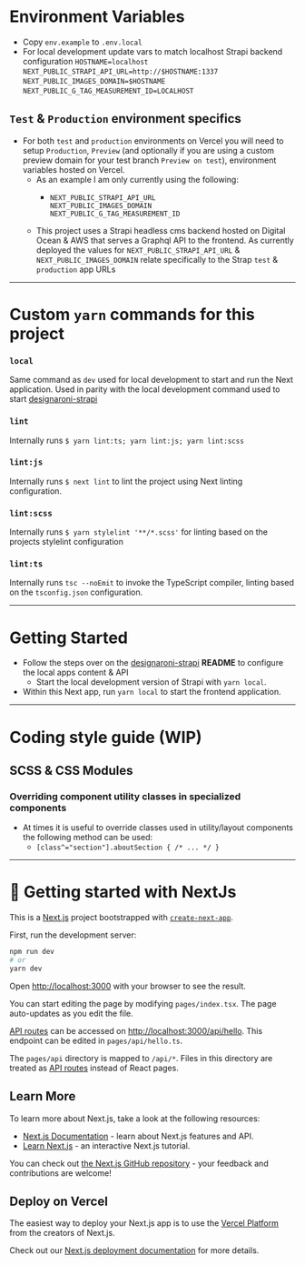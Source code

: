 # Environment Variables

- Copy `env.example` to `.env.local`
- For local development update vars to match localhost Strapi backend configuration
  `HOSTNAME=localhost`
  `NEXT_PUBLIC_STRAPI_API_URL=http://$HOSTNAME:1337`
  `NEXT_PUBLIC_IMAGES_DOMAIN=$HOSTNAME`
  `NEXT_PUBLIC_G_TAG_MEASUREMENT_ID=LOCALHOST`

## `Test` & `Production` environment specifics

- For both `test` and `production` environments on Vercel you will need to setup `Production`, `Preview` (and optionally if you are using a custom preview domain for your test branch `Preview on test`), environment variables hosted on Vercel.
  - As an example I am only currently using the following:
    - ```
      NEXT_PUBLIC_STRAPI_API_URL
      NEXT_PUBLIC_IMAGES_DOMAIN
      NEXT_PUBLIC_G_TAG_MEASUREMENT_ID
      ```
  - This project uses a Strapi headless cms backend hosted on Digital Ocean & AWS that serves a Graphql API to the frontend. As currently deployed the values for `NEXT_PUBLIC_STRAPI_API_URL` & `NEXT_PUBLIC_IMAGES_DOMAIN` relate specifically to the Strap `test` & `production` app URLs

---

# Custom `yarn` commands for this project

### `local`

Same command as `dev` used for local development to start and run the Next application. Used in parity with the local development command used to start [designaroni-strapi](https://github.com/Designaroni/designaroni-strapi)

### `lint`

Internally runs `$ yarn lint:ts; yarn lint:js; yarn lint:scss`

### `lint:js`

Internally runs `$ next lint` to lint the project using Next linting configuration.

### `lint:scss`

Internally runs `$ yarn stylelint '**/*.scss'` for linting based on the projects stylelint configuration

### `lint:ts`

Internally runs `tsc --noEmit` to invoke the TypeScript compiler, linting based on the `tsconfig.json` configuration.

---

# Getting Started

- Follow the steps over on the [designaroni-strapi](https://github.com/Designaroni/designaroni-strapi) **README** to configure the local apps content & API
  - Start the local development version of Strapi with `yarn local`.
- Within this Next app, run `yarn local` to start the frontend application.

---

# Coding style guide (WIP)

## SCSS & CSS Modules

### Overriding component utility classes in specialized components

- At times it is useful to override classes used in utility/layout components the following method can be used:
  - `[class^="section"].aboutSection { /* ... */ }`

---

# 🚀 Getting started with NextJs

This is a [Next.js](https://nextjs.org/) project bootstrapped with [`create-next-app`](https://github.com/vercel/next.js/tree/canary/packages/create-next-app).

First, run the development server:

```bash
npm run dev
# or
yarn dev
```

Open [http://localhost:3000](http://localhost:3000) with your browser to see the result.

You can start editing the page by modifying `pages/index.tsx`. The page auto-updates as you edit the file.

[API routes](https://nextjs.org/docs/api-routes/introduction) can be accessed on [http://localhost:3000/api/hello](http://localhost:3000/api/hello). This endpoint can be edited in `pages/api/hello.ts`.

The `pages/api` directory is mapped to `/api/*`. Files in this directory are treated as [API routes](https://nextjs.org/docs/api-routes/introduction) instead of React pages.

## Learn More

To learn more about Next.js, take a look at the following resources:

- [Next.js Documentation](https://nextjs.org/docs) - learn about Next.js features and API.
- [Learn Next.js](https://nextjs.org/learn) - an interactive Next.js tutorial.

You can check out [the Next.js GitHub repository](https://github.com/vercel/next.js/) - your feedback and contributions are welcome!

## Deploy on Vercel

The easiest way to deploy your Next.js app is to use the [Vercel Platform](https://vercel.com/new?utm_medium=default-template&filter=next.js&utm_source=create-next-app&utm_campaign=create-next-app-readme) from the creators of Next.js.

Check out our [Next.js deployment documentation](https://nextjs.org/docs/deployment) for more details.

